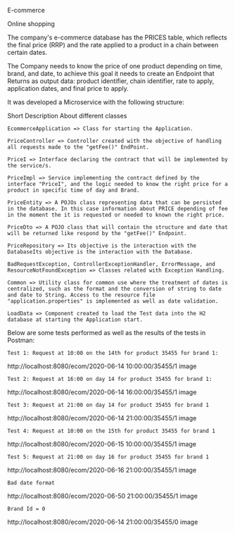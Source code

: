 E-commerce

Online shopping

The company's e-commerce database has the PRICES table, which reflects the final price (RRP) and the rate applied to a product in a chain between certain dates.

The Company needs to know the price of one product depending on time, brand, and date, to achieve this goal it needs to create an Endpoint that Returns as output data: product identifier, chain identifier, rate to apply, application dates, and final price to apply.

It was developed a Microservice with the following structure:



Short Description About different classes

    EcommerceApplication => Class for starting the Application.

    PriceController => Controller created with the objective of handling all requests made to the "getFee()" EndPoint.

    PriceI => Interface declaring the contract that will be implemented by the service/s.

    PriceImpl => Service implementing the contract defined by the interface "PriceI", and the logic needed to know the right price for a product in specific time of day and Brand.

    PriceEntity => A POJOs class representing data that can be persisted in the database. In this case information about PRICE depending of fee in the moment the it is requested or needed to known the right price.

    PriceDto => A POJO class that will contain the structure and date that will be returned like respond by the "getFee()" Endpoint.

    PriceRepository => Its objective is the interaction with the DatabaseIts objective is the interaction with the Database.

    BadRequestException, ControllerExceptionHandler, ErrorMessage, and ResourceNotFoundException => Classes related with Exception Handling.

    Common => Utility class for common use where the treatment of dates is centralized, such as the format and the conversion of string to date and date to String. Access to the resource file "application.properties" is implemented as well as date validation.

    LoadData => Component created to load the Test data into the H2 database at starting the Application start.

Below are some tests performed as well as the results of the tests in Postman:

    Test 1: Request at 10:00 on the 14th for product 35455 for brand 1:

http://localhost:8080/ecom/2020-06-14 10:00:00/35455/1 image

    Test 2: Request at 16:00 on day 14 for product 35455 for brand 1:

http://localhost:8080/ecom/2020-06-14 16:00:00/35455/1 image

    Test 3: Request at 21:00 on day 14 for product 35455 for brand 1

http://localhost:8080/ecom/2020-06-14 21:00:00/35455/1 image

    Test 4: Request at 10:00 on the 15th for product 35455 for brand 1

http://localhost:8080/ecom/2020-06-15 10:00:00/35455/1 image

    Test 5: Request at 21:00 on day 16 for product 35455 for brand 1

http://localhost:8080/ecom/2020-06-16 21:00:00/35455/1 image

    Bad date format

http://localhost:8080/ecom/2020-06-50 21:00:00/35455/1 image

    Brand Id = 0

http://localhost:8080/ecom/2020-06-14 21:00:00/35455/0 image

